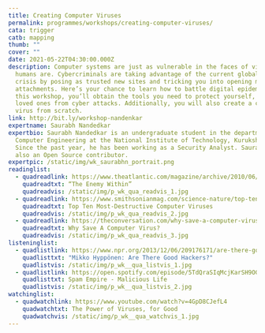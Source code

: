 ```yaml
---
title: Creating Computer Viruses
permalink: programmes/workshops/creating-computer-viruses/
cata: trigger
catb: mapping
thumb: ""
cover: ""
date: 2021-05-22T04:30:00.000Z
description: Computer systems are just as vulnerable in the faces of viruses as
  humans are. Cybercriminals are taking advantage of the current global health
  crisis by posing as trusted new sites and tricking you into opening malicious
  attachments. Here’s your chance to learn how to battle digital epidemics! In
  this workshop, you’ll obtain the tools you need to protect yourself, and your
  loved ones from cyber attacks. Additionally, you will also create a computer
  virus from scratch.
link: http://bit.ly/workshop-nandenkar
expertname: Saurabh Nandedkar
expertbio: Saurabh Nandedkar is an undergraduate student in the department of
  Computer Engineering at the National Institute of Technology, Kurukshetra.
  Since the past year, he has been working as a Security Analyst. Saurabh is
  also an Open Source contributor.
expertpic: /static/img/wk_saurabhn_portrait.png
readinglist:
  - quadreadlink: https://www.theatlantic.com/magazine/archive/2010/06/the-enemy-within/308098/
    quadreadtxt: “The Enemy Within”
    quadreadvis: /static/img/p_wk_qua_readvis_1.jpg
  - quadreadlink: https://www.smithsonianmag.com/science-nature/top-ten-most-destructive-computer-viruses-159542266/
    quadreadtxt: Top Ten Most-Destructive Computer Viruses
    quadreadvis: /static/img/p_wk_qua_readvis_2.jpg
  - quadreadlink: https://theconversation.com/why-save-a-computer-virus-56967
    quadreadtxt: Why Save A Computer Virus?
    quadreadvis: /static/img/p_wk_qua_readvis_3.jpg
listeninglist:
  - quadlistlink: https://www.npr.org/2013/12/06/209176171/are-there-good-hackers
    quadlisttxt: "Mikko Hyppönen: Are There Good Hackers?"
    quadlistvis: /static/img/p_wk__qua_listvis_1.jpg
  - quadlistlink: https://open.spotify.com/episode/5TdQraSIqMcjKarSH9OGTG
    quadlisttxt: Spam Empire - Malicious Life
    quadlistvis: /static/img/p_wk__qua_listvis_2.jpg
watchinglist:
  - quadwatchlink: https://www.youtube.com/watch?v=4GpD8CJefL4
    quadwatchtxt: The Power of Viruses, for Good
    quadwatchvis: /static/img/p_wk__qua_watchvis_1.jpg
---
```

